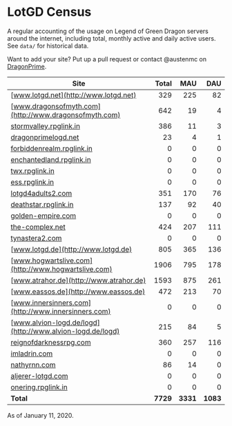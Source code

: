 # LotGD Census
A regular accounting of the usage on Legend of Green Dragon servers around the internet, including total, monthly active and daily active users. See `data/` for historical data.

Want to add your site? Put up a pull request or contact @austenmc on [DragonPrime](http://dragonprime.net).


Site | Total | MAU | DAU
--- | ---:| ---:| ---:
[www.lotgd.net](http://www.lotgd.net)|329|225|82
[www.dragonsofmyth.com](http://www.dragonsofmyth.com)|642|19|4
[stormvalley.rpglink.in](http://stormvalley.rpglink.in)|386|11|3
[dragonprimelogd.net](http://dragonprimelogd.net)|23|4|1
[forbiddenrealm.rpglink.in](http://forbiddenrealm.rpglink.in)|0|0|0
[enchantedland.rpglink.in](http://enchantedland.rpglink.in)|0|0|0
[twx.rpglink.in](http://twx.rpglink.in)|0|0|0
[ess.rpglink.in](http://ess.rpglink.in)|0|0|0
[lotgd4adults2.com](http://lotgd4adults2.com)|351|170|76
[deathstar.rpglink.in](http://deathstar.rpglink.in)|137|92|40
[golden-empire.com](http://golden-empire.com)|0|0|0
[the-complex.net](http://the-complex.net)|424|207|111
[tynastera2.com](http://tynastera2.com)|0|0|0
[www.lotgd.de](http://www.lotgd.de)|805|365|136
[www.hogwartslive.com](http://www.hogwartslive.com)|1906|795|178
[www.atrahor.de](http://www.atrahor.de)|1593|875|261
[www.eassos.de](http://www.eassos.de)|472|213|70
[www.innersinners.com](http://www.innersinners.com)|0|0|0
[www.alvion-logd.de/logd](http://www.alvion-logd.de/logd)|215|84|5
[reignofdarknessrpg.com](http://reignofdarknessrpg.com)|360|257|116
[imladrin.com](http://imladrin.com)|0|0|0
[nathyrnn.com](http://nathyrnn.com)|86|14|0
[aljerer-lotgd.com](http://aljerer-lotgd.com)|0|0|0
[onering.rpglink.in](http://onering.rpglink.in)|0|0|0
**Total**|**7729**|**3331**|**1083**

As of January 11, 2020.
